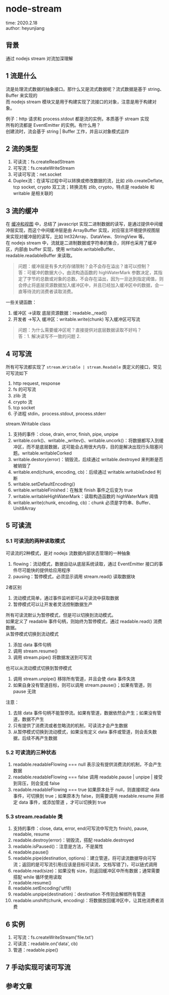 # node-stream

time: 2020.2.18  
author: heyunjiang

## 背景

通过 nodejs stream 对流加深理解

## 1 流是什么

流是处理流式数据的抽象接口。那什么又是流式数据呢？流式数据是基于 string、Buffer 来实现的  
而 nodejs stream 模块又是用于构建实现了流接口的对象，注意是用于构建对象。

例子：http 请求和 process.stdout 都是流的实例，本质基于 stream 实现  
所有的流都是 EventEmitter 的实例。有什么用？  
创建流时，流会基于 string | Buffer 工作，并且以对象模式运作

## 2 流的类型

1. 可读流：fs.createReadStream
2. 可写流：fs.createWriteStream
3. 可读可写流：net.socket
4. Duplex流：在读写过程中可以转换或修改数据的流，比如 zlib.createDeflate, tcp socket, crypto 双工流；转换流有 zlib, crypto，特点是 readable 和 writable 是相关联的

## 3 流的缓冲

在 [缓冲和视图](../es/es6-缓冲和视图.md) 中，总结了 javascript 实现二进制数据的读写，是通过提供中间缓冲层实现，而这个中间缓冲层是由 ArrayBuffer 实现，对应宿主环境提供视图层来实现对缓冲层的读写，比如 Int32Array、DataView、StringView 等。  
在 nodejs stream 中，流就是二进制数据或字符串的集合，同样也采用了缓冲区，内部由 buffer 实现，使用 writable.writableBuffer、readable.readableBuffer 来读取。

> 问题：缓冲层是有多大的存储限制？会不会存在溢出？谁可以控制？  
> 答：可缓冲的数据大小，由流构造函数的 highWaterMark 参数决定，其指定了字节的总数或对象的总数。不会存在溢出，因为一旦达到指定阈值，则会停止将底层资源数据加入缓冲区中，并且已经加入缓冲区中的数据，会一直等待流的消费者读取消费。

一些关键函数：  
1. 缓冲区 ->读取 底层资源数据：readable._read()
2. 开发者 ->写入 缓冲区：writable.write(chunk) 写入缓冲区可写流

> 问题：为什么需要缓冲区呢？直接提供对底层数据读取不好吗？  
> 答：1. 解决读写不一致的问题 2. 

## 4 可写流

所有可写流都实现了 `stream.Writable | stream.Readable` 类定义的接口，常见可写流如下  
1. http request, response
2. fs 的可写流
3. zlib 流
4. crypto 流
5. tcp socket
6. 子进程 stdin，process.stdout, process.stderr

stream.Writable class  
1. 支持的事件：close, drain, error, finish, pipe, unpipe
2. writable.cork()、writable._writev()、writable.uncork()：将数据都写入到缓冲区，而不是底层数据，这可能会占用很大内存，目的是解决出现行头阻塞问题。writable.writableCorked
3. writable.destory(error)：销毁流，后续通过 writable.destroyed 来判断是否被销毁了
4. writable.end(chunk, encoding, cb)：后续通过 writable.writableEnded 判断
5. writable.setDefaultEncoding()
6. writable.writableFinished：在触发 finish 事件之后变为 true
7. writable.writableHighWaterMark：读取构造函数的 highWaterMark 阈值
8. writable.write(chunk, encoding, cb)：chunk 必须是字符串、Buffer、Unit8Array

## 5 可读流

### 5.1 可读流的两种读取模式

可读流的2种模式，是对 nodejs 流数据内部状态管理的一种抽象

1. flowing：流动模式，数据自动从底层系统读取，通过 EventEmitter 接口的事件尽可能快的提供给应用程序
2. pausing：暂停模式，必须显示调用 stream.read() 读取数据块

2者区别  
1. 流动模式简单，通过事件监听即可从可读流中获取数据
2. 暂停模式可以让开发者灵活控制数据生产

所有可读流默认为暂停模式，但是可以切换到流动模式。  
如果定义了 readable 事件句柄，则始终为暂停模式，通过 readable.read() 消费数据。  
从暂停模式切换到流动模式  
1. 添加 data 事件句柄
2. 调用 stream.resume()
3. 调用 stream.pipe() 将数据发送到可写流

也可以从流动模式切换到暂停模式  
1. 调用 stream.unpipe() 移除所有管道，并且会使 data 事件失效
2. 如果自身没有管道目标，则可以调用 stream.pause()；如果有管道，则 pause 无效

注意：  
1. 去除 data 事件句柄不能暂停流。如果有管道，数据依然会产生；如果没有管道，数据不产生
2. 只有提供了消费流或者忽略流的机制，可读流才会产生数据
3. 从暂停模式切换到流动模式，如果没有定义 data 事件或管道，则会丢失数据，后续不再产生数据

### 5.2 可读流的三种状态

1. readable.readableFlowing === null 表示没有提供消费流的机制，不会产生数据
2. readable.readableFlowing === false 调用 readable.pause | unpipe | 接受到背压，则会变成 false
3. readable.readableFlowing === true 如果原本处于 null，则直接绑定 data 事件，可切换到 true；如果原本为 false，则需要调用 readable.resume 并绑定 data 事件，或添加管道 ，才可以切换到 true

### 5.3 stream.readable 类

1. 支持的事件：close, data, error, end(可写流中写完为 finish), pause, readable, resume
2. readable.destroy(error)：销毁流，搭配 readable.destroyed
3. readable.isPaused()：注意是方法，不是属性
4. readable.pause()
5. readable.pipe(destination, options)：建立管道，将可读流数据导向可写流；返回的是可写流引用(应该是目标可读流，文档写错了)，可以链式调用
6. readable.read(size)：如果没有 size，则返回缓冲区中所有数据；通常需要搭配 while 循环使用读取
7. readable.resume()
8. readable.setEncoding('utf8)
9. readable.unpipe(destination)：destination 不传则会解绑所有管道
10. readable.unshift(chunk, encoding)：将数据放回缓冲区中，让其他消费者消费

## 6 实例

1. 可写流：fs.createWriteStream('file.txt')
2. 可读流：readable.on('data', cb)
3. 管道：readable.pipe()

## 7 手动实现可读可写流

## 参考文章
